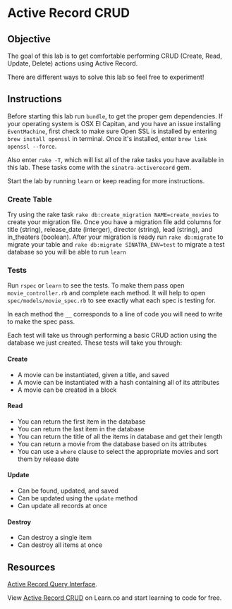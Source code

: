 # Active Record CRUD

## Objective
The goal of this lab is to get comfortable performing CRUD (Create, Read, Update, Delete) actions using Active Record.

There are different ways to solve this lab so feel free to experiment!

## Instructions
Before starting this lab run `bundle`, to get the proper gem dependencies. If your operating system is OSX El Capitan, and you have an issue installing `EventMachine`, first check to make sure Open SSL is installed by entering `brew install openssl` in terminal. Once it's installed, enter `brew link openssl --force`.

Also enter `rake -T`, which will list all of the rake tasks you have available in this lab. These tasks come with the `sinatra-activerecord` gem.

Start the lab by running `learn` or keep reading for more instructions.

### Create Table
Try using the rake task `rake db:create_migration NAME=create_movies` to create your migration file.
Once you have a migration file add columns for title \(string\), release_date \(interger\), director \(string\), lead \(string\), and in_theaters \(boolean\).
After your migration is ready run `rake db:migrate` to migrate your table and `rake db:migrate SINATRA_ENV=test` to migrate a test database so you will be able to run `learn`

### Tests
Run `rspec` or `learn` to see the tests. To make them pass open `movie_controller.rb` and complete each method. It will help to open `spec/models/movie_spec.rb` to see exactly what each spec is testing for.

In each method the `__` corresponds to a line of code you will need to write to make the spec pass. 

Each test will take us through performing a basic CRUD action using the database we just created. These tests will take you through:

#### Create
* A movie can be instantiated, given a title, and saved
* A movie can be instantiated with a hash containing all of its attributes
* A movie can be created in a block

#### Read
* You can return the first item in the database
* You can return the last item in the database
* You can return the title of all the items in database and get their length
* You can return a movie from the database based on its attributes
* You can use a `where` clause to select the appropriate movies and sort them by release date

#### Update
* Can be found, updated, and saved
* Can be updated using the `update` method
* Can update all records at once

#### Destroy
* Can destroy a single item
* Can destroy all items at once


## Resources
[Active Record Query Interface](http://guides.rubyonrails.org/active_record_querying.html).

<p data-visibility='hidden'>View <a href='https://learn.co/lessons/activerecord-crud' title='Active Record CRUD'>Active Record CRUD</a> on Learn.co and start learning to code for free.</p>